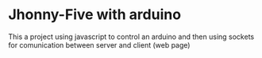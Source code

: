 # Jhonny-Five with arduino
This a project using javascript to control an arduino and then using sockets for comunication between server and client (web page)